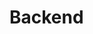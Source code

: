 # Backend

<!-- 1 Step Create Files to Start project npm init  -->
<!-- 2 Step touch app.js constants.js routes.js index.js -->
<!-- 3 Step npm install express -->
<!-- 4 Step npm install nodemon -->
<!-- 5 Step npm install mongoose -->